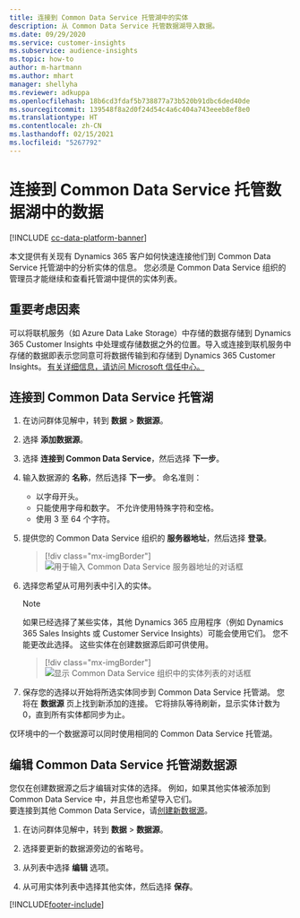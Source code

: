 ```yaml
---
title: 连接到 Common Data Service 托管湖中的实体
description: 从 Common Data Service 托管数据湖导入数据。
ms.date: 09/29/2020
ms.service: customer-insights
ms.subservice: audience-insights
ms.topic: how-to
author: m-hartmann
ms.author: mhart
manager: shellyha
ms.reviewer: adkuppa
ms.openlocfilehash: 18b6cd3fdaf5b738877a73b520b91dbc6ded40de
ms.sourcegitcommit: 139548f8a2d0f24d54c4a6c404a743eeeb8ef8e0
ms.translationtype: HT
ms.contentlocale: zh-CN
ms.lasthandoff: 02/15/2021
ms.locfileid: "5267792"
---
```

# <a name="connect-to-data-in-a-common-data-service-managed-data-lake"></a>连接到 Common Data Service 托管数据湖中的数据

[!INCLUDE [cc-data-platform-banner](../includes/cc-data-platform-banner.md)]

本文提供有关现有 Dynamics 365 客户如何快速连接他们到 Common Data Service 托管湖中的分析实体的信息。 您必须是 Common Data Service 组织的管理员才能继续和查看托管湖中提供的实体列表。

## <a name="important-considerations"></a>重要考虑因素

可以将联机服务（如 Azure Data Lake Storage）中存储的数据存储到 Dynamics 365 Customer Insights 中处理或存储数据之外的位置。导入或连接到联机服务中存储的数据即表示您同意可将数据传输到和存储到 Dynamics 365 Customer Insights。 [有关详细信息，请访问 Microsoft 信任中心。](https://www.microsoft.com/trust-center)

## <a name="connect-to-a-common-data-service-managed-lake"></a>连接到 Common Data Service 托管湖

1. 在访问群体见解中，转到 **数据** > **数据源**。

2. 选择 **添加数据源**。

3. 选择 **连接到 Common Data Service**，然后选择 **下一步**。

4. 输入数据源的 **名称**，然后选择 **下一步**。 命名准则： 
   - 以字母开头。
   - 只能使用字母和数字。 不允许使用特殊字符和空格。
   - 使用 3 至 64 个字符。

5. 提供您的 Common Data Service 组织的 **服务器地址**，然后选择 **登录**。

   > [!div class="mx-imgBorder"]
   > ![用于输入 Common Data Service 服务器地址的对话框](media/enter-CDS-org-details.png)

6. 选择您希望从可用列表中引入的实体。    

   > [!NOTE]
   > 如果已经选择了某些实体，其他 Dynamics 365 应用程序（例如 Dynamics 365 Sales Insights 或 Customer Service Insights）可能会使用它们。 您不能更改此选择。 这些实体在创建数据源后即可供使用。

   > [!div class="mx-imgBorder"]
   > ![显示 Common Data Service 组织中的实体列表的对话框](media/select-analytical-entities.png)

7. 保存您的选择以开始将所选实体同步到 Common Data Service 托管湖。 您将在 **数据源** 页上找到新添加的连接。 它将排队等待刷新，显示实体计数为 0，直到所有实体都同步为止。

仅环境中的一个数据源可以同时使用相同的 Common Data Service 托管湖。

## <a name="edit-a-common-data-service-managed-lake-data-source"></a>编辑 Common Data Service 托管湖数据源

您仅在创建数据源之后才编辑对实体的选择。 例如，如果其他实体被添加到 Common Data Service 中，并且您也希望导入它们。    
要连接到其他 Common Data Service，请[创建新数据源](#connect-to-a-common-data-service-managed-lake)。

1. 在访问群体见解中，转到 **数据** > **数据源**。

2. 选择要更新的数据源旁边的省略号。

3. 从列表中选择 **编辑** 选项。

4. 从可用实体列表中选择其他实体，然后选择 **保存**。


[!INCLUDE[footer-include](../includes/footer-banner.md)]